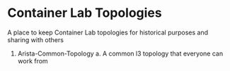# Container Lab Topologies
A place to keep Container Lab topologies for historical purposes and sharing with others

1.  Arista-Common-Topology
    a.  A common l3 topology that everyone can work from
